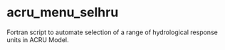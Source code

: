 # acru_menu_selhru
Fortran script to automate selection of a range of hydrological response units in ACRU Model.
